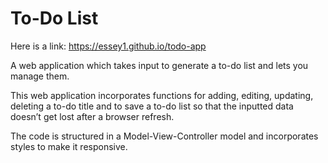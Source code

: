 # To-Do List

Here is a link: https://essey1.github.io/todo-app

A web application which takes input to generate a to-do list and lets you manage them.

This web application incorporates functions for adding, editing, updating, deleting a to-do title and to save a to-do list so that the inputted data doesn’t get lost after a browser refresh.

The code is structured in a Model-View-Controller model and incorporates styles to make it responsive.

